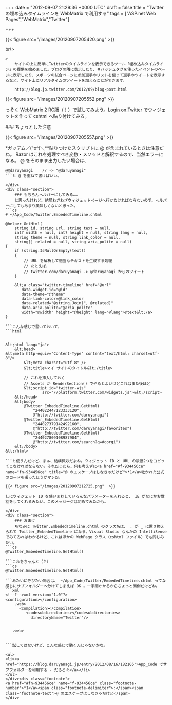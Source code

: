 
+++
date = "2012-09-07 21:29:36 +0000 UTC"
draft = false
title = "Twitter の埋め込みタイムラインを WebMatrix で利用する"
tags = ["ASP.net Web Pages","WebMatrix","Twitter"]

+++


{{< figure src="/images/20120907205420.png"  >}}

br/>


    >
        サイトの上に簡単にTwitterのタイムラインを表示できるツール「埋め込みタイムライン」の提供を始めました。ブログの隣に表示したり、＃ハッシュタグを使ったイベントのページに表示したり、スポーツの試合ページに参加選手のリストを使って選手のツイートを表示するなど、サイト上にリアルタイムのツイートを加えることができます。

        http://blog.jp.twitter.com/2012/09/blog-post.html
    


{{< figure src="/images/20120907205552.png"  >}}

っそく WebMatrix 2 RC版（！）で試してみよう。<a href="https://twitter.com/settings/widgets">Login on Twitter</a> でウィジェットを作って cshtml へ貼り付けてみる。

<div class="section">
    ### ちょっとした注意
    

{{< figure src="/images/20120907205557.png"  >}}

*ガッデム／(^o^)＼**貼りつけたスクリプトに @ が含まれているときは注意だね。 Razor はこれを処理すべき変数・メソッドと解釈するので、当然エラーになる。 @ をそのまま出力したい場合は、
```
@@daruyanagi    // -> "@daruyanagi" 
```と @ を重ねて書けばいい。

</div>
<div class="section">
    ### もちろんヘルパーにしてみる……
    と思ったけれど、結局わざわざウィジェットページへ行かなければならないので、ヘルパーにしてもあまり美味しくないと思った。
```cs
# ~/App_Code/Twitter.EmbededTimeline.chtml

@helper GetHtml(
    string id, string url, string text = null,
    int? width = null, int? height = null, string lang = null,
    string theme = null, string link_color = null,
    string[] related = null, string aria_polite = null)
{
    if (string.IsNullOrEmpty(text))
    {
        // URL を解析して適当なテキストを生成する処理
        // たとえば、
        // twitter.com/daruyanagi -> @daruyanagi からのツイート
    }

    &lt;a class="twitter-timeline" href="@url"
       data-widget-id="@id"
       data-theme="@theme"
       data-link-color=@link_color
       data-related="@string.Join(", @related)"
       data-aria-polite="@aria_polite"
       width="@width" height="@height" lang="@lang">@text&lt;/a>
}

```こんな感じで書いておいて、
```html


&lt;html lang="ja">
    &lt;head>
&lt;meta http-equiv="Content-Type" content="text/html; charset=utf-8"/>
        &lt;meta charset="utf-8" />
        &lt;title>マイ サイトのタイトル&lt;/title>

        // これを挿入しておく
        // Assets か RenderSection() でやるとよいけどこれはまた後ほど
        &lt;script id="twitter-wjs"
                src="//platform.twitter.com/widgets.js">&lt;/script>
    &lt;/head>
    &lt;body>
        @Twitter_EmbededTimeline.GetHtml(
            "244022447123333120",
            @"http://twitter.com/daruyanagi")
        @Twitter_EmbededTimeline.GetHtml(
            "244027379142492160",
            @"http://twitter.com/daruyanagi/favorites")
        @Twitter_EmbededTimeline.GetHtml(
            "244027809108987904",
            @"http://twitter.com/search?q=#corgi")
    &lt;/body>
&lt;/html>

```と使うんだけど、まぁ、結構微妙だよね。ウィジェット ID と URL の最低2つをコピってこなければならない。それだったら、何も考えずに<a href="#f-934456ce" name="fn-934456ce" title="@ のエスケープはしなきゃだけど">*1</a>吐かれた公式のコードを張ったほうがマシだ。

{{< figure src="/images/20120907212725.png"  >}}

しにウィジェット ID を使いまわしていろんなパラメーターを入れると、 IE がなにかお世話をしてくれるみたい。このメッセージは初めてみたかも。

</div>
<div class="section">
    ### おまけ
    ちなみに Twitter.EmbededTimeline.chtml のクラス名は、 . が _ に置き換えられて Twitter_EmbededTimeline になる。Visual Studio なんかの IntelliSense でみてみればわかるけど、これはほかの WebPage クラス（cshtml ファイル）でも同じみたい。
```cs
@Twitter_EmbededTimeline.GetHtml()

```これをちゃんと（？）
```cs
@Twitter.EmbededTimeline.GetHtml()

```みたいに呼びたい場合は、 ~/App_Code/Twitter/EmbededTimeline.chtml ってな感じにサブフォルダーへ分けてしまえば OK 。一手間かかるからちょっと面倒だけどね。
```xml
<!--?-->xml version="1.0"?>
<configuration></configuration>
    .web>
      <compilation></compilation>
         <codesubdirectories></codesubdirectories>
           directoryName="Twitter"/>
         
      
   .web>


```試してはないけど、こんな感じで動くんじゃないかな。

<ul>
<li><a href="https://blog.daruyanagi.jp/entry/2012/08/16/182105">App_Code でサブフォルダーを利用する - だるろぐ</a></li>
</ul>
</div><div class="footnote">
<a href="#fn-934456ce" name="f-934456ce" class="footnote-number">*1</a><span class="footnote-delimiter">:</span><span class="footnote-text">@ のエスケープはしなきゃだけど</span>
</div>

